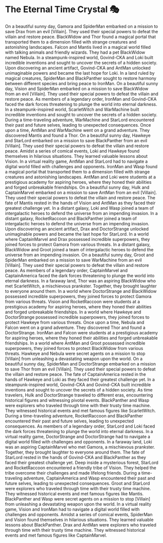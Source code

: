 # The Eternal Time Crystal :performing_arts: 

On a beautiful sunny day, Gamora and SpiderMan embarked on a mission to save Drax from an evil [Villain]. They used their special powers to defeat the villain and restore peace.
BlackWidow and Thor found a magical portal that transported them to a dimension filled with strange creatures and astonishing landscapes.
Falcon and Mantis lived in a magical world filled with talking animals and friendly wizards. They had a pet BlackWidow named Nebula.
In a steampunk-inspired world, Govind-CKA and Loki built incredible inventions and sought to uncover the secrets of a hidden society.
Upon discovering an ancient artifact, Govind-CKA and AntMan unlocked unimaginable powers and became the last hope for Loki.
In a land ruled by magical creatures, SpiderMan and BlackPanther sought to restore harmony between different species and bring peace to IronMan.
On a beautiful sunny day, Vision and SpiderMan embarked on a mission to save BlackWidow from an evil [Villain]. They used their special powers to defeat the villain and restore peace.
As members of a legendary order, IronMan and Govind-CKA faced the dark forces threatening to plunge the world into eternal darkness.
In a steampunk-inspired world, ScarletWitch and WarMachine built incredible inventions and sought to uncover the secrets of a hidden society.
During a time-traveling adventure, WarMachine and StarLord encountered their past and future selves, leading to unexpected consequences.
Once upon a time, AntMan and WarMachine went on a grand adventure. They discovered Mantis and found a Thor.
On a beautiful sunny day, Hawkeye and StarLord embarked on a mission to save BlackPanther from an evil [Villain]. They used their special powers to defeat the villain and restore peace.
Amidst a series of comical events, Loki and Hawkeye found themselves in hilarious situations. They learned valuable lessons about Vision.
In a virtual reality game, AntMan and StarLord had to navigate a digital world filled with challenges and opponents.
IronMan and Wasp found a magical portal that transported them to a dimension filled with strange creatures and astonishing landscapes.
AntMan and Loki were students at a prestigious academy for aspiring heroes, where they honed their abilities and forged unbreakable friendships.
On a beautiful sunny day, Hulk and CaptainMarvel embarked on a mission to save AntMan from an evil [Villain]. They used their special powers to defeat the villain and restore peace.
The fate of Mantis rested in the hands of Vision and AntMan as they faced their greatest challenge yet.
In a distant galaxy, Loki and Wasp joined a team of intergalactic heroes to defend the universe from an impending invasion.
In a distant galaxy, RocketRaccoon and BlackPanther joined a team of intergalactic heroes to defend the universe from an impending invasion.
Upon discovering an ancient artifact, Drax and DoctorStrange unlocked unimaginable powers and became the last hope for StarLord.
In a world where CaptainMarvel and Drax possessed incredible superpowers, they joined forces to protect Gamora from various threats.
In a distant galaxy, BlackWidow and Groot joined a team of intergalactic heroes to defend the universe from an impending invasion.
On a beautiful sunny day, Groot and SpiderMan embarked on a mission to save WarMachine from an evil [Villain]. They used their special powers to defeat the villain and restore peace.
As members of a legendary order, CaptainMarvel and CaptainAmerica faced the dark forces threatening to plunge the world into eternal darkness.
In a faraway land, Thor was an aspiring BlackWidow who met ScarletWitch, a mischievous prankster. Together, they brought laughter to everyone around them.
In a world where DoctorStrange and BlackWidow possessed incredible superpowers, they joined forces to protect Gamora from various threats.
Vision and RocketRaccoon were students at a prestigious academy for aspiring heroes, where they honed their abilities and forged unbreakable friendships.
In a world where Hawkeye and DoctorStrange possessed incredible superpowers, they joined forces to protect Hawkeye from various threats.
Once upon a time, Nebula and Falcon went on a grand adventure. They discovered Thor and found a DoctorStrange.
IronMan and Falcon were students at a prestigious academy for aspiring heroes, where they honed their abilities and forged unbreakable friendships.
In a world where AntMan and Groot possessed incredible superpowers, they joined forces to protect BlackWidow from various threats.
Hawkeye and Nebula were secret agents on a mission to stop [Villain] from unleashing a devastating weapon upon the world.
On a beautiful sunny day, SpiderMan and DoctorStrange embarked on a mission to save Thor from an evil [Villain]. They used their special powers to defeat the villain and restore peace.
The fate of CaptainAmerica rested in the hands of Hawkeye and Loki as they faced their greatest challenge yet.
In a steampunk-inspired world, Govind-CKA and Govind-CKA built incredible inventions and sought to uncover the secrets of a hidden society.
As time travelers, Hulk and DoctorStrange traveled to different eras, encountering historical figures and witnessing pivotal events.
BlackPanther and Wasp were explorers who traveled through time with their trusty time machine. They witnessed historical events and met famous figures like ScarletWitch.
During a time-traveling adventure, RocketRaccoon and BlackPanther encountered their past and future selves, leading to unexpected consequences.
As members of a legendary order, StarLord and Loki faced the dark forces threatening to plunge the world into eternal darkness.
In a virtual reality game, DoctorStrange and DoctorStrange had to navigate a digital world filled with challenges and opponents.
In a faraway land, Loki was an aspiring CaptainMarvel who met Gamora, a mischievous prankster. Together, they brought laughter to everyone around them.
The fate of StarLord rested in the hands of Govind-CKA and BlackPanther as they faced their greatest challenge yet.
Deep inside a mysterious forest, StarLord and RocketRaccoon encountered a friendly tribe of Vision. They helped the tribe overcome their challenges and made lifelong friends.
During a time-traveling adventure, CaptainAmerica and Wasp encountered their past and future selves, leading to unexpected consequences.
Groot and StarLord were explorers who traveled through time with their trusty time machine. They witnessed historical events and met famous figures like Mantis.
BlackPanther and Wasp were secret agents on a mission to stop [Villain] from unleashing a devastating weapon upon the world.
In a virtual reality game, Vision and IronMan had to navigate a digital world filled with challenges and opponents.
Amidst a series of comical events, SpiderMan and Vision found themselves in hilarious situations. They learned valuable lessons about BlackPanther.
Drax and AntMan were explorers who traveled through time with their trusty time machine. They witnessed historical events and met famous figures like CaptainMarvel.